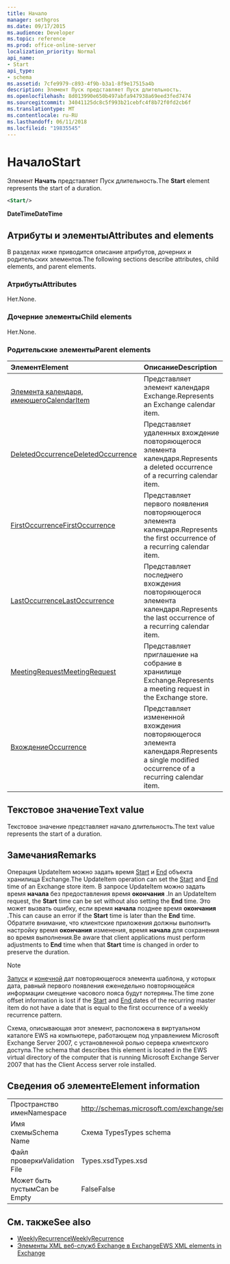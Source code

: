```yaml
---
title: Начало
manager: sethgros
ms.date: 09/17/2015
ms.audience: Developer
ms.topic: reference
ms.prod: office-online-server
localization_priority: Normal
api_name:
- Start
api_type:
- schema
ms.assetid: 7cfe9979-c893-4f9b-b3a1-8f9e17515a4b
description: Элемент Пуск представляет Пуск длительность.
ms.openlocfilehash: 8d013990e650b497abfa947938a69eed3fed7474
ms.sourcegitcommit: 34041125dc8c5f993b21cebfc4f8b72f0fd2cb6f
ms.translationtype: MT
ms.contentlocale: ru-RU
ms.lasthandoff: 06/11/2018
ms.locfileid: "19835545"
---
```

# <a name="start"></a><span data-ttu-id="0c2a2-103">Начало</span><span class="sxs-lookup"><span data-stu-id="0c2a2-103">Start</span></span>

<span data-ttu-id="0c2a2-104">Элемент **Начать** представляет Пуск длительность.</span><span class="sxs-lookup"><span data-stu-id="0c2a2-104">The **Start** element represents the start of a duration.</span></span> 
  
```xml
<Start/>
```

<span data-ttu-id="0c2a2-105">**DateTime**</span><span class="sxs-lookup"><span data-stu-id="0c2a2-105">**DateTime**</span></span>

## <a name="attributes-and-elements"></a><span data-ttu-id="0c2a2-106">Атрибуты и элементы</span><span class="sxs-lookup"><span data-stu-id="0c2a2-106">Attributes and elements</span></span>

<span data-ttu-id="0c2a2-107">В разделах ниже приводится описание атрибутов, дочерних и родительских элементов.</span><span class="sxs-lookup"><span data-stu-id="0c2a2-107">The following sections describe attributes, child elements, and parent elements.</span></span>
  
### <a name="attributes"></a><span data-ttu-id="0c2a2-108">Атрибуты</span><span class="sxs-lookup"><span data-stu-id="0c2a2-108">Attributes</span></span>

<span data-ttu-id="0c2a2-109">Нет.</span><span class="sxs-lookup"><span data-stu-id="0c2a2-109">None.</span></span>
  
### <a name="child-elements"></a><span data-ttu-id="0c2a2-110">Дочерние элементы</span><span class="sxs-lookup"><span data-stu-id="0c2a2-110">Child elements</span></span>

<span data-ttu-id="0c2a2-111">Нет.</span><span class="sxs-lookup"><span data-stu-id="0c2a2-111">None.</span></span>
  
### <a name="parent-elements"></a><span data-ttu-id="0c2a2-112">Родительские элементы</span><span class="sxs-lookup"><span data-stu-id="0c2a2-112">Parent elements</span></span>

|<span data-ttu-id="0c2a2-113">**Элемент**</span><span class="sxs-lookup"><span data-stu-id="0c2a2-113">**Element**</span></span>|<span data-ttu-id="0c2a2-114">**Описание**</span><span class="sxs-lookup"><span data-stu-id="0c2a2-114">**Description**</span></span>|
|:-----|:-----|
|[<span data-ttu-id="0c2a2-115">Элемента календаря, имеющего</span><span class="sxs-lookup"><span data-stu-id="0c2a2-115">CalendarItem</span></span>](calendaritem.md) <br/> |<span data-ttu-id="0c2a2-116">Представляет элемент календаря Exchange.</span><span class="sxs-lookup"><span data-stu-id="0c2a2-116">Represents an Exchange calendar item.</span></span>  <br/> |
|[<span data-ttu-id="0c2a2-117">DeletedOccurrence</span><span class="sxs-lookup"><span data-stu-id="0c2a2-117">DeletedOccurrence</span></span>](deletedoccurrence.md) <br/> |<span data-ttu-id="0c2a2-118">Представляет удаленных вхождение повторяющегося элемента календаря.</span><span class="sxs-lookup"><span data-stu-id="0c2a2-118">Represents a deleted occurrence of a recurring calendar item.</span></span>  <br/> |
|[<span data-ttu-id="0c2a2-119">FirstOccurrence</span><span class="sxs-lookup"><span data-stu-id="0c2a2-119">FirstOccurrence</span></span>](firstoccurrence.md) <br/> |<span data-ttu-id="0c2a2-120">Представляет первого появления повторяющегося элемента календаря.</span><span class="sxs-lookup"><span data-stu-id="0c2a2-120">Represents the first occurrence of a recurring calendar item.</span></span>  <br/> |
|[<span data-ttu-id="0c2a2-121">LastOccurrence</span><span class="sxs-lookup"><span data-stu-id="0c2a2-121">LastOccurrence</span></span>](lastoccurrence.md) <br/> |<span data-ttu-id="0c2a2-122">Представляет последнего вхождения повторяющегося элемента календаря.</span><span class="sxs-lookup"><span data-stu-id="0c2a2-122">Represents the last occurrence of a recurring calendar item.</span></span>  <br/> |
|[<span data-ttu-id="0c2a2-123">MeetingRequest</span><span class="sxs-lookup"><span data-stu-id="0c2a2-123">MeetingRequest</span></span>](meetingrequest.md) <br/> |<span data-ttu-id="0c2a2-124">Представляет приглашение на собрание в хранилище Exchange.</span><span class="sxs-lookup"><span data-stu-id="0c2a2-124">Represents a meeting request in the Exchange store.</span></span>  <br/> |
|[<span data-ttu-id="0c2a2-125">Вхождение</span><span class="sxs-lookup"><span data-stu-id="0c2a2-125">Occurrence</span></span>](occurrence.md) <br/> |<span data-ttu-id="0c2a2-126">Представляет измененной вхождения повторяющегося элемента календаря.</span><span class="sxs-lookup"><span data-stu-id="0c2a2-126">Represents a single modified occurrence of a recurring calendar item.</span></span>  <br/> |
   
## <a name="text-value"></a><span data-ttu-id="0c2a2-127">Текстовое значение</span><span class="sxs-lookup"><span data-stu-id="0c2a2-127">Text value</span></span>

<span data-ttu-id="0c2a2-128">Текстовое значение представляет начало длительность.</span><span class="sxs-lookup"><span data-stu-id="0c2a2-128">The text value represents the start of a duration.</span></span>
  
## <a name="remarks"></a><span data-ttu-id="0c2a2-129">Замечания</span><span class="sxs-lookup"><span data-stu-id="0c2a2-129">Remarks</span></span>

<span data-ttu-id="0c2a2-130">Операция UpdateItem можно задать время [Start](start.md) и [End](end-ex15websvcsotherref.md) объекта хранилища Exchange.</span><span class="sxs-lookup"><span data-stu-id="0c2a2-130">The UpdateItem operation can set the [Start](start.md) and [End ](end-ex15websvcsotherref.md) time of an Exchange store item.</span></span> <span data-ttu-id="0c2a2-131">В запросе UpdateItem можно задать время **начала** без предоставления время **окончания** .</span><span class="sxs-lookup"><span data-stu-id="0c2a2-131">In an UpdateItem request, the **Start** time can be set without also setting the **End** time.</span></span> <span data-ttu-id="0c2a2-132">Это может вызвать ошибку, если время **начала** позднее время **окончания** .</span><span class="sxs-lookup"><span data-stu-id="0c2a2-132">This can cause an error if the **Start** time is later than the **End** time.</span></span> <span data-ttu-id="0c2a2-133">Обратите внимание, что клиентские приложения должны выполнить настройку время **окончания** изменения, время **начала** для сохранения во время выполнения.</span><span class="sxs-lookup"><span data-stu-id="0c2a2-133">Be aware that client applications must perform adjustments to **End** time when that **Start** time is changed in order to preserve the duration.</span></span> 
  
> [!NOTE]
> <span data-ttu-id="0c2a2-134">[Запуск](start.md) и [конечной](end-ex15websvcsotherref.md) дат повторяющегося элемента шаблона, у которых дата, равный первого появления еженедельно повторяющейся информации смещение часового пояса будут потеряны.</span><span class="sxs-lookup"><span data-stu-id="0c2a2-134">The time zone offset information is lost if the [Start](start.md) and [End ](end-ex15websvcsotherref.md) dates of the recurring master item do not have a date that is equal to the first occurrence of a weekly recurrence pattern.</span></span> 
  
<span data-ttu-id="0c2a2-135">Схема, описывающая этот элемент, расположена в виртуальном каталоге EWS на компьютере, работающем под управлением Microsoft Exchange Server 2007, с установленной ролью сервера клиентского доступа.</span><span class="sxs-lookup"><span data-stu-id="0c2a2-135">The schema that describes this element is located in the EWS virtual directory of the computer that is running Microsoft Exchange Server 2007 that has the Client Access server role installed.</span></span>
  
## <a name="element-information"></a><span data-ttu-id="0c2a2-136">Сведения об элементе</span><span class="sxs-lookup"><span data-stu-id="0c2a2-136">Element information</span></span>

|||
|:-----|:-----|
|<span data-ttu-id="0c2a2-137">Пространство имен</span><span class="sxs-lookup"><span data-stu-id="0c2a2-137">Namespace</span></span>  <br/> |http://schemas.microsoft.com/exchange/services/2006/types  <br/> |
|<span data-ttu-id="0c2a2-138">Имя схемы</span><span class="sxs-lookup"><span data-stu-id="0c2a2-138">Schema Name</span></span>  <br/> |<span data-ttu-id="0c2a2-139">Схема Types</span><span class="sxs-lookup"><span data-stu-id="0c2a2-139">Types schema</span></span>  <br/> |
|<span data-ttu-id="0c2a2-140">Файл проверки</span><span class="sxs-lookup"><span data-stu-id="0c2a2-140">Validation File</span></span>  <br/> |<span data-ttu-id="0c2a2-141">Types.xsd</span><span class="sxs-lookup"><span data-stu-id="0c2a2-141">Types.xsd</span></span>  <br/> |
|<span data-ttu-id="0c2a2-142">Может быть пустым</span><span class="sxs-lookup"><span data-stu-id="0c2a2-142">Can be Empty</span></span>  <br/> |<span data-ttu-id="0c2a2-143">False</span><span class="sxs-lookup"><span data-stu-id="0c2a2-143">False</span></span>  <br/> |
   
## <a name="see-also"></a><span data-ttu-id="0c2a2-144">См. также</span><span class="sxs-lookup"><span data-stu-id="0c2a2-144">See also</span></span>

- [<span data-ttu-id="0c2a2-145">WeeklyRecurrence</span><span class="sxs-lookup"><span data-stu-id="0c2a2-145">WeeklyRecurrence</span></span>](weeklyrecurrence.md)
- [<span data-ttu-id="0c2a2-146">Элементы XML веб-служб Exchange в Exchange</span><span class="sxs-lookup"><span data-stu-id="0c2a2-146">EWS XML elements in Exchange</span></span>](ews-xml-elements-in-exchange.md)

